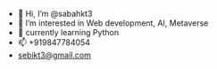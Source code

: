- 👋 Hi, I’m @sabahkt3
- 👀 I’m interested in Web development, AI, Metaverse
- 🌱 currently learning Python
- 📫 +919847784054
- sebikt3@gmail.com

<!---
sabahkt3/sabahkt3 is a ✨ special ✨ repository because its `README.md` (this file) appears on your GitHub profile.
You can click the Preview link to take a look at your changes.
--->
